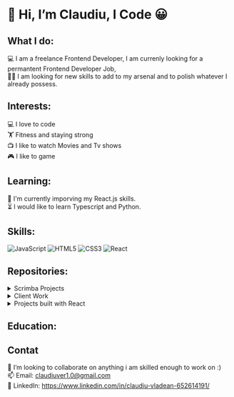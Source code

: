 # 👋 Hi, I’m Claudiu, I Code 😀

## What I do:
💻 I am a freelance Frontend Developer, I am currenly looking for a permantent Frontend Developer Job,<br>
👨‍💻 I am looking for new skills to add to my arsenal and to polish whatever I already possess.

## Interests:
💻 I love to code <br>
🏋️ Fitness and staying strong <br>
📺 I like to watch Movies and Tv shows <br>
🎮 I like to game  <br>

## Learning: 
🌱 I'm currently imporving my React.js skills. <br>
⏳ I would like to learn Typescript and Python. <br>

## Skills: 
![JavaScript](https://img.shields.io/badge/javascript-%23323330.svg?style=for-the-badge&logo=javascript&logoColor=%23F7DF1E) ![HTML5](https://img.shields.io/badge/html5-%23E34F26.svg?style=for-the-badge&logo=html5&logoColor=white) ![CSS3](https://img.shields.io/badge/css3-%231572B6.svg?style=for-the-badge&logo=css3&logoColor=white) ![React](https://img.shields.io/badge/react-%2320232a.svg?style=for-the-badge&logo=react&logoColor=%2361DAFB)

## Repositories: 
<details>
  <summary>Scrimba Projects</summary>
  <p>Throughout the <a href="https://scrimba.com/learn/frontend">Scrimba front-end developer career path</a> you are encouraged to do multiple solo projects. Solo means there will be no guidance or solution to the challenge; only the design and requirements of the projects are given.</p>
  <blockquote>
    <ul>
       <li><a href="https://github.com/VladeanClaudiu/ReactProjects/tree/main/react-quiz-app">Quizzical (React + API)</a></li>
       <li><a href="https://github.com/VladeanClaudiu/ReactProjects/tree/main/react-travel-journal">Travel Journal (React)</a></li>
       <li><a href="https://github.com/VladeanClaudiu/ReactProjects/tree/main/react-busi-card">Digital business card (React)</a></li>
       <li><a href="https://github.com/VladeanClaudiu/WorkingWithAPI/tree/main/API-MovieWatchlist">Movie watchlist (API)</a></li>
       <li><a href="https://github.com/VladeanClaudiu/MetricConversion">Unit converter</a></li>
       <li><a href="https://github.com/VladeanClaudiu/PasswordGen">Password generator</a></li>
       <li><a href="https://github.com/VladeanClaudiu/InvoiceCreator">Invoice creator</a></li>
       <li><a href="https://github.com/VladeanClaudiu/WorkingWithAPI/tree/main/API-ColorGenerator">Color scheme generator (API)</a></li>
    </ul>
  </blockquote>
</details>

<details>
  <summary>Client Work</summary>
  <p><a href="https://coachswilson.pages.dev/">Website </a> created for a personal trainer at my gym, some info on the site may still need to be added but the overall page is completed. The website is static and built with just HTML, CSS and some basic JS.</p>
  <blockquote>
    <ul>
      <li><a href="https://github.com/VladeanClaudiu/SWPTwebsite.github.io">Website for a personal trainer at my gym</a></li>
    </ul>
  </blockquote>
</details>

<details>
  <summary>Projects built with React</summary>
  <p>React project setup with <a href="https://vitejs.dev/"> Vite </a> and ran with npm.</p>
  <blockquote>
     <ul>
       <li><a href="https://github.com/VladeanClaudiu/ReactProjects/tree/main/react-quiz-app">Quizzical (React + API)</a></li>
       <li><a href="https://github.com/VladeanClaudiu/ReactProjects/tree/main/react-travel-journal">Travel Journal (React)</a></li>
       <li><a href="https://github.com/VladeanClaudiu/ReactProjects/tree/main/react-busi-card">Digital business card (React)</a></li>
       <li><a href="https://github.com/VladeanClaudiu/ReactProjects/tree/main/react-airbnb-experiences-clone">AirBnb Experiences Clone (React)</a></li>
       <li><a href="https://github.com/VladeanClaudiu/ReactProjects/tree/main/react-meme-generator">Meme Generator (React + API)</a></li>
       <li><a href="https://github.com/VladeanClaudiu/ReactProjects/tree/main/tenzi-dice-react">Tenzies Dice Game (React)</a></li>
       <li><a href="https://github.com/VladeanClaudiu/ReactProjects/tree/main/vite-react-basic-app">Basic React App (React)</a></li>
    </ul>
  </blockquote>
</details>

## Education:

## Contat
 💞️ I’m looking to collaborate on anything i am skilled enough to work on :) <br>
 📫 Email: claudiuver1.0@gmail.com <br>
 🔗 LinkedIn: https://www.linkedin.com/in/claudiu-vladean-652614191/

 
 

<!---
VladeanClaudiu/VladeanClaudiu is a ✨ special ✨ repository because its `README.md` (this file) appears on your GitHub profile.
You can click the Preview link to take a look at your changes.
--->
